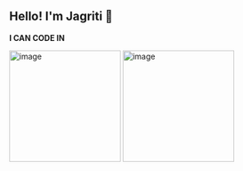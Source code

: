 ##  Hello! I'm Jagriti 👋
**I CAN CODE IN**


 


<img width="200" height="200" alt="image" src="https://github.com/user-attachments/assets/69d1700f-0560-4bda-88c6-01af439829bd" />

<img width="200" height="200" alt="image" src="https://github.com/user-attachments/assets/c550146e-101c-4d7a-945b-ef82a169c54f" />



<!--
**jagriti-joshi/jagriti-joshi** is a ✨ _special_ ✨ repository because its `README.md` (this file) appears on your GitHub profile.

Here are some ideas to get you started:

- 🔭 I’m currently working on ...
- 🌱
...
- 👯 I’m looking to collaborate on ...
- 🤔 I’m looking for help with ...
- 💬 Ask me about ...
- 📫 How to reach me: ...
- 😄 Pronouns: ...
- ⚡ Fun fact: ...
-->
